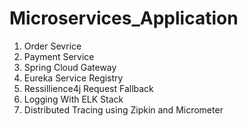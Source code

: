 # Microservices_Application

1. Order Sevrice 
2. Payment Service
3. Spring Cloud Gateway
4. Eureka Service Registry
5. Ressillience4j Request Fallback
6. Logging With ELK Stack
7. Distributed Tracing using Zipkin and Micrometer